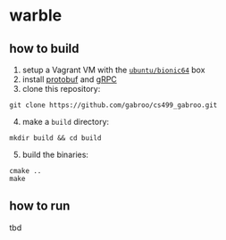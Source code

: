 # warble

## how to build
1. setup a Vagrant VM with the [`ubuntu/bionic64`](https://app.vagrantup.com/ubuntu/boxes/bionic64) box
2. install [protobuf](https://github.com/protocolbuffers/protobuf/tree/master/src) and [gRPC](https://github.com/grpc/grpc/blob/master/BUILDING.md)
3. clone this repository:
```
git clone https://github.com/gabroo/cs499_gabroo.git
```
4. make a `build` directory:
```
mkdir build && cd build
```
5. build the binaries:
```
cmake ..
make
```

## how to run
tbd
